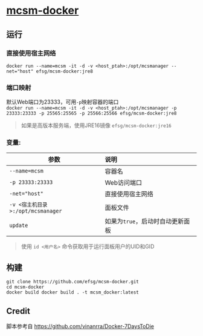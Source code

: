 # [mcsm-docker](https://github.com/Suwings/MCSManager)

## 运行  
### 直接使用宿主网络  
`docker run --name=mcsm -it -d -v <host_ptah>:/opt/mcsmanager --net="host" efsg/mcsm-docker:jre8`  
### 端口映射  
默认Web端口为23333，可用`-p`映射容器的端口  
`docker run --name=mcsm -it -d -v <host_ptah>:/opt/mcsmanager -p 23333:23333 -p 25565:25565 -p 25566:25566 efsg/mcsm-docker:jre8`  
> 如果是高版本服务端，使用JRE16镜像 `efsg/mcsm-docker:jre16`
### 变量:

|参数|说明|
|-|:-|
| `--name=mcsm` |容器名|
| `-p 23333:23333` |Web访问端口|
| `-net="host"` |直接使用宿主网络|
| `-v <宿主机目录>:/opt/mcsmanager` |面板文件|
| `update` |如果为`true`，启动时自动更新面板|
> 使用 `id <用户名>` 命令获取用于运行面板用户的UID和GID

## 构建  
```
git clone https://github.com/efsg/mcsm-docker.git
cd mcsm-docker
docker build docker build . -t mcsm_docker:latest
```

## Credit
脚本参考自 https://github.com/vinanrra/Docker-7DaysToDie

